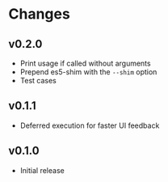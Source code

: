 # Changes

## v0.2.0

- Print usage if called without arguments
- Prepend es5-shim with the `--shim` option
- Test cases

## v0.1.1

- Deferred execution for faster UI feedback

## v0.1.0

- Initial release
